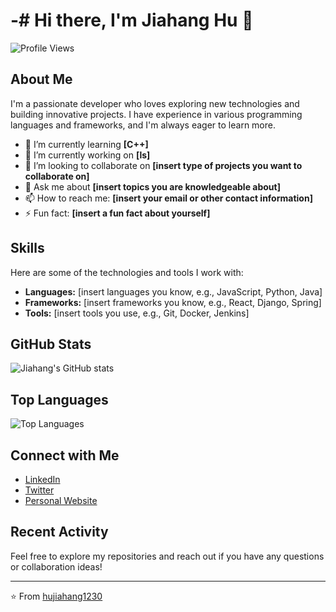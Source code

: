 # -# Hi there, I'm Jiahang Hu 👋

![Profile Views](https://komarev.com/ghpvc/?username=hujiahang1230&color=blue)

## About Me

I'm a passionate developer who loves exploring new technologies and building innovative projects. I have experience in various programming languages and frameworks, and I'm always eager to learn more.

- 🌱 I’m currently learning **[C++]**
- 🔭 I’m currently working on **[ls]**
- 👯 I’m looking to collaborate on **[insert type of projects you want to collaborate on]**
- 💬 Ask me about **[insert topics you are knowledgeable about]**
- 📫 How to reach me: **[insert your email or other contact information]**
- ⚡ Fun fact: **[insert a fun fact about yourself]**

## Skills

Here are some of the technologies and tools I work with:

- **Languages:** [insert languages you know, e.g., JavaScript, Python, Java]
- **Frameworks:** [insert frameworks you know, e.g., React, Django, Spring]
- **Tools:** [insert tools you use, e.g., Git, Docker, Jenkins]

## GitHub Stats

![Jiahang's GitHub stats](https://github-readme-stats.vercel.app/api?username=hujiahang1230&show_icons=true&theme=radical)

## Top Languages

![Top Languages](https://github-readme-stats.vercel.app/api/top-langs/?username=hujiahang1230&layout=compact&theme=radical)

## Connect with Me

- [LinkedIn](https://www.linkedin.com/in/[your-linkedin-username])
- [Twitter](https://twitter.com/[your-twitter-username])
- [Personal Website](https://[your-website-url])

## Recent Activity

<!--START_SECTION:activity-->
<!--END_SECTION:activity-->

Feel free to explore my repositories and reach out if you have any questions or collaboration ideas!

---

⭐️ From [hujiahang1230](https://github.com/hujiahang1230)
